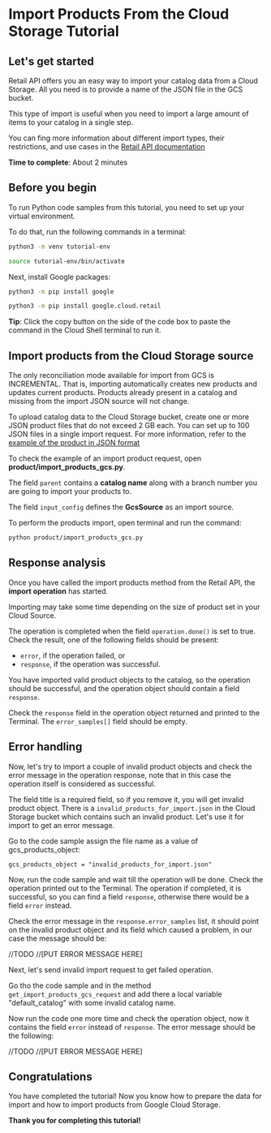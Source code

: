 # **Import Products From the Cloud Storage Tutorial**

## Let's get started

Retail API offers you an easy way to import your catalog data from a Cloud Storage. All you need is to provide a name of
the JSON file in the GCS bucket.

This type of import is useful when you need to import a large amount of items to your catalog in a single step.

You can fing more information about different import types, their restrictions, and use cases in the [Retail API documentation](https://cloud.google.com/retail/docs/upload-catalog#considerations)

**Time to complete**: About 2 minutes

## Before you begin

To run Python code samples from this tutorial, you need to set up your virtual environment.

To do that, run the following commands in a terminal:

```bash
python3 -m venv tutorial-env
```

```bash
source tutorial-env/bin/activate
```

Next, install Google packages:

```bash
python3 -m pip install google
```

```bash
python3 -m pip install google.cloud.retail
```

**Tip**: Click the copy button on the side of the code box to paste the command in the Cloud Shell terminal to
run it.

## Import products from the Cloud Storage source

The only reconciliation mode available for import from GCS is INCREMENTAL. That is, importing automatically creates new products and updates current products. Products already present in a catalog and missing from the import JSON source will not change.

To upload catalog data to the Cloud Storage bucket, create one or more JSON product files that do not exceed 2 GB each. You can set up to 100 JSON files in a single import request. For more information, refer to the [example of the product in JSON format](https://cloud.google.com/retail/docs/upload-catalog#json-format)

To check the example of an import product request, open **product/import_products_gcs.py**.

The field ```parent``` contains a **catalog name** along with a branch number you are going to import your
products to.

The field ```input_config``` defines the **GcsSource** as an import source.

To perform the products import, open terminal and run the command:

```bash
python product/import_products_gcs.py
```

## Response analysis

Once you have called the import products method from the Retail API, the **import operation** has started.

Importing may take some time depending on the size of product set in your Cloud Source.

The operation is completed when the field ```operation.done()``` is set to true. Check the result, one of the following fields should be present:
 - ```error```, if the operation failed, or
 - ```response```, if the operation was successful.

You have imported valid product objects to the catalog, so the operation should be successful, and the operation object should contain a field ```response```. 

Check the ```response``` field in the operation object returned and printed to the Terminal. 
The ```error_samples[]``` field should be empty.

## Error handling

Now, let's try to import a couple of invalid product objects and check the error message in the operation response, note that in this case the operation itself is considered as successful.

The field title is a required field, so if you remove it, you will get invalid product object. There is a ```invalid_products_for_import.json``` in the Cloud Storage bucket which contains such an invalid product.
Let's use it for import to get an error message.

Go to the code sample assign the file name as a value of gcs_products_object:

```gcs_products_object = "invalid_products_for_import.json"```

Now, run the code sample and wait till the operation will be done. Check the operation printed out to the Terminal.
The operation if completed, it is successful, so you can find a field ```response```, otherwise there would be a field ```error``` instead.

Check the error message in the ```response.error_samples``` list, it should point on the invalid product object and its field which caused a problem, in our case the message should be:

//TODO
//[PUT ERROR MESSAGE HERE]

Next, let's send invalid import request to get failed operation. 

Go tho the code sample and in the method ```get_import_products_gcs_request```  and add there a local variable "default_catalog" with some invalid catalog name.

Now run the code one more time and check the operation object, now it contains the field ```error``` instead of ```response```. The error message should be the following:

//TODO
//[PUT ERROR MESSAGE HERE]

## Congratulations

<walkthrough-conclusion-trophy></walkthrough-conclusion-trophy>

You have completed the tutorial! Now you know how to prepare the data for import and how to import products from Google
Cloud Storage.

**Thank you for completing this tutorial!**

